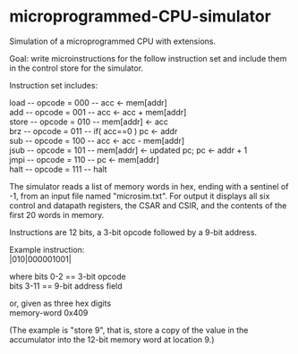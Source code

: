 # microprogrammed-CPU-simulator
Simulation of a microprogrammed CPU with extensions.

Goal: write microinstructions for the follow instruction set and include them in the control store for the simulator.

Instruction set includes:

load  -- opcode = 000 -- acc <- mem[addr]  
add   -- opcode = 001 -- acc <- acc + mem[addr]  
store -- opcode = 010 -- mem[addr] <- acc  
brz   -- opcode = 011 -- if( acc==0 ) pc <- addr  
sub   -- opcode = 100 -- acc <- acc - mem[addr]  
jsub  -- opcode = 101 -- mem[addr] <- updated pc; pc <- addr + 1  
jmpi  -- opcode = 110 -- pc <- mem[addr]  
halt  -- opcode = 111 -- halt  

The simulator reads a list of memory words in hex, ending with a sentinel of -1, from an input file named "microsim.txt".
For output it displays all six control and datapath registers, the CSAR and CSIR, and the contents of the first 20 words in memory.

Instructions are 12 bits, a 3-bit opcode followed by a 9-bit address.  

Example instruction:    
|010|000001001|  

 where bits 0-2  == 3-bit opcode  
 bits 3-11 == 9-bit address field  
 
 or, given as three hex digits  
 memory-word 0x409  

(The example is "store 9", that is, store a copy of the value in the accumulator into the 12-bit memory word at location 9.)
